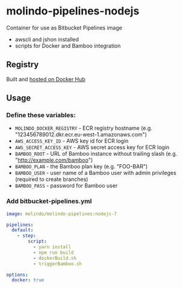 # molindo-pipelines-nodejs

Container for use as Bitbucket Pipelines image

- awscli and jshon installed
- scripts for Docker and Bamboo integration

## Registry

Built and [hosted on Docker Hub](https://hub.docker.com/r/molindo/molindo-pipelines-nodejs/)

## Usage

### Define these variables:

- `MOLINDO_DOCKER_REGISTRY` - ECR registry hostname (e.g. "123456789012.dkr.ecr.eu-west-1.amazonaws.com")
- `AWS_ACCESS_KEY_ID` - AWS key id for ECR login
- `AWS_SECRET_ACCESS_KEY` - AWS secret access key for ECR login
- `BAMBOO_ROOT` - URL of Bamboo instance without trailing slash (e.g. "http://example.com/bamboo")
- `BAMBOO_PLAN` - the Bamboo plan key (e.g. "FOO-BAR")
- `BAMBOO_USER` - user name of a Bamboo user with admin privileges (required to create branches)
- `BAMBOO_PASS` - password for Bamboo user

### Add bitbucket-pipelines.yml

```yml
image: molindo/molindo-pipelines:nodejs-7

pipelines:
  default:
    - step:
        script:
          - yarn install
          - npm run build
          - dockerBuild.sh
          - triggerBamboo.sh

options:
  docker: true
```
